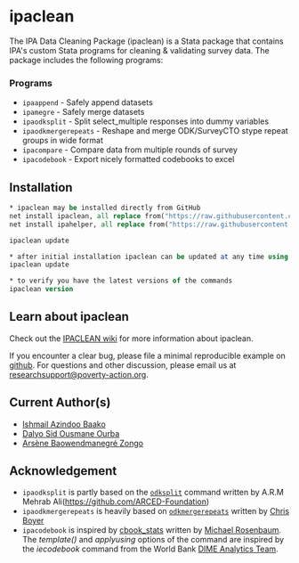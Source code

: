 # ipaclean

The IPA Data Cleaning Package (ipaclean) is a Stata package that contains IPA's custom Stata programs for cleaning & validating survey data. The package includes the following programs:

### Programs

- `ipaappend` - Safely append datasets
- `ipamegre` - Safely merge datasets
- `ipaodksplit` - Split select_multiple responses into dummy variables
- `ipaodkmergerepeats` - Reshape and merge ODK/SurveyCTO stype repeat groups in wide format
- `ipacompare` - Compare data from multiple rounds of survey
- `ipacodebook` - Export nicely formatted codebooks to excel

## Installation

```Stata
* ipaclean may be installed directly from GitHub
net install ipaclean, all replace from("https://raw.githubusercontent.com/PovertyAction/ipaclean/main")
net install ipahelper, all replace from("https://raw.githubusercontent.com/PovertyAction/ipahelper/main")

ipaclean update

* after initial installation ipaclean can be updated at any time using
ipaclean update

* to verify you have the latest versions of the commands
ipaclean version
```

## Learn about ipaclean
Check out the [IPACLEAN wiki](https://github.com/PovertyAction/ipaclean/wiki) for more information about ipaclean. 

If you encounter a clear bug, please file a minimal reproducible example on [github](https://github.com/PovertyAction/ipaclean/issues). For questions and other discussion, please email us at [researchsupport@poverty-action.org](mailto:researchsupport@poverty-action.org).

## Current Author(s)
 - [Ishmail Azindoo Baako](https://github.com/iabaako)
 - [Dalyo Sid Ousmane Ourba](https://github.com/dalyo)
 - [Arsène Baowendmanegré Zongo](https://github.com/azzongo)

## Acknowledgement
 
 - `ipaodksplit` is partly based on the [`odksplit`](https://github.com/ARCED-Foundation/odksplit) command written by A.R.M Mehrab Ali(https://github.com/ARCED-Foundation)
 - `ipaodkmergerepeats` is heavily based on [`odkmergerepeats`](https://github.com/PovertyAction/odkmergerepeats) written by [Chris Boyer](https://github.com/boyercb)
- `ipacodebook` is inspired by [cbook_stats](https://github.com/PovertyAction/cbook_stat) written by [Michael Rosenbaum](https://github.com/mfrosenbaum). The *template()* and *applyusing* options of the command are inspired by the *iecodebook* command from the World Bank [DIME Analytics Team](https://github.com/worldbank/iefieldkit). 
